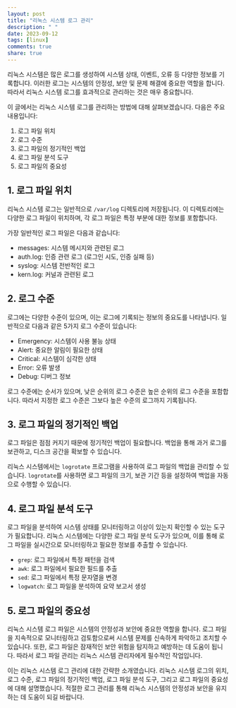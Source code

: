 ```yaml
---
layout: post
title: "리눅스 시스템 로그 관리"
description: " "
date: 2023-09-12
tags: [linux]
comments: true
share: true
---
```


리눅스 시스템은 많은 로그를 생성하여 시스템 상태, 이벤트, 오류 등 다양한 정보를 기록합니다. 이러한 로그는 시스템의 안정성, 보안 및 문제 해결에 중요한 역할을 합니다. 따라서 리눅스 시스템 로그를 효과적으로 관리하는 것은 매우 중요합니다.

이 글에서는 리눅스 시스템 로그를 관리하는 방법에 대해 살펴보겠습니다. 다음은 주요 내용입니다:

1. 로그 파일 위치
2. 로그 수준
3. 로그 파일의 정기적인 백업
4. 로그 파일 분석 도구
5. 로그 파일의 중요성

## 1. 로그 파일 위치

리눅스 시스템 로그는 일반적으로 `/var/log` 디렉토리에 저장됩니다. 이 디렉토리에는 다양한 로그 파일이 위치하며, 각 로그 파일은 특정 부분에 대한 정보를 포함합니다. 

가장 일반적인 로그 파일은 다음과 같습니다:

- messages: 시스템 메시지와 관련된 로그
- auth.log: 인증 관련 로그 (로그인 시도, 인증 실패 등)
- syslog: 시스템 전반적인 로그
- kern.log: 커널과 관련된 로그

## 2. 로그 수준

로그에는 다양한 수준이 있으며, 이는 로그에 기록되는 정보의 중요도를 나타냅니다. 일반적으로 다음과 같은 5가지 로그 수준이 있습니다:

- Emergency: 시스템이 사용 불능 상태
- Alert: 중요한 알림이 필요한 상태
- Critical: 시스템이 심각한 상태
- Error: 오류 발생
- Debug: 디버그 정보

로그 수준에는 순서가 있으며, 낮은 순위의 로그 수준은 높은 순위의 로그 수준을 포함합니다. 따라서 지정한 로그 수준은 그보다 높은 수준의 로그까지 기록됩니다.

## 3. 로그 파일의 정기적인 백업

로그 파일은 점점 커지기 때문에 정기적인 백업이 필요합니다. 백업을 통해 과거 로그를 보관하고, 디스크 공간을 확보할 수 있습니다.

리눅스 시스템에서는 `logrotate` 프로그램을 사용하여 로그 파일의 백업을 관리할 수 있습니다. `logrotate`를 사용하면 로그 파일의 크기, 보관 기간 등을 설정하여 백업을 자동으로 수행할 수 있습니다.

## 4. 로그 파일 분석 도구

로그 파일을 분석하여 시스템 상태를 모니터링하고 이상이 있는지 확인할 수 있는 도구가 필요합니다. 리눅스 시스템에는 다양한 로그 파일 분석 도구가 있으며, 이를 통해 로그 파일을 실시간으로 모니터링하고 필요한 정보를 추출할 수 있습니다.

- `grep`: 로그 파일에서 특정 패턴을 검색
- `awk`: 로그 파일에서 필요한 필드를 추출
- `sed`: 로그 파일에서 특정 문자열을 변경
- `logwatch`: 로그 파일을 분석하여 요약 보고서 생성

## 5. 로그 파일의 중요성

리눅스 시스템 로그 파일은 시스템의 안정성과 보안에 중요한 역할을 합니다. 로그 파일을 지속적으로 모니터링하고 검토함으로써 시스템 문제를 신속하게 파악하고 조치할 수 있습니다. 또한, 로그 파일은 잠재적인 보안 위험을 탐지하고 예방하는 데 도움이 됩니다. 따라서 로그 파일 관리는 리눅스 시스템 관리자에게 필수적인 작업입니다.

이는 리눅스 시스템 로그 관리에 대한 간략한 소개였습니다. 리눅스 시스템 로그의 위치, 로그 수준, 로그 파일의 정기적인 백업, 로그 파일 분석 도구, 그리고 로그 파일의 중요성에 대해 설명했습니다. 적절한 로그 관리를 통해 리눅스 시스템의 안정성과 보안을 유지하는 데 도움이 되길 바랍니다.